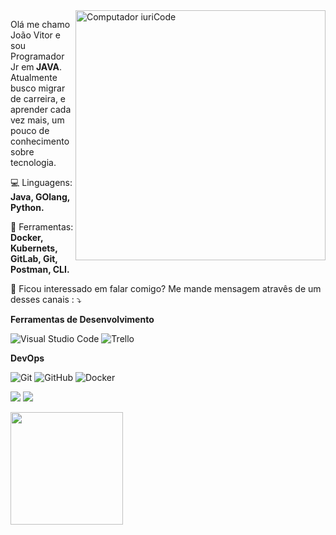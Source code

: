 <img src="https://raw.githubusercontent.com/MicaelliMedeiros/micaellimedeiros/master/image/computer-illustration.png" min-width="400px" max-width="400px" width="400px" align="right" alt="Computador iuriCode">


<p align="left"> 
  Olá me chamo João Vitor e sou Programador Jr em<strong> JAVA</strong>.<br>
  Atualmente busco migrar de carreira, e aprender cada vez mais, um pouco de conhecimento sobre tecnologia<OPEN TO WORK>.
</p>

<p align="left">
  💻 Linguagens: <strong>Java, GOlang, Python.</strong>
</p>

<p align="left">
  💼 Ferramentas: <strong>Docker, Kubernets, GitLab, Git, Postman, CLI.</strong>
</p>

<p align="left">
  💌 Ficou interessado em falar comigo? Me mande mensagem atravês de um desses canais : ⤵️
</p>

**Ferramentas de Desenvolvimento**

  ![Visual Studio Code](https://img.shields.io/badge/-Visual%20Studio%20Code-333333?style=flat&logo=visual-studio-code&logoColor=007ACC)
  ![Trello](https://img.shields.io/badge/-Trello-333333?style=flat&logo=trello&logoColor=007ACC)

**DevOps**

  ![Git](https://img.shields.io/badge/-Git-333333?style=flat&logo=git)
  ![GitHub](https://img.shields.io/badge/-GitHub-333333?style=flat&logo=github)
  ![Docker](https://img.shields.io/badge/-Docker-333333?style=flat&logo=docker)

<p align="left">

  <a href="#" alt="Linkedin">
  <img src="https://img.shields.io/badge/-Linkedin-0e76a8?style=flat-square&logo=Linkedin&logoColor=white&link=https://www.linkedin.com/in/jvstellet/" /></a>


  <a href="#" alt="Instagram">
  <img src="https://img.shields.io/badge/-Instagram-DF0174?style=flat-square&labelColor=DF0174&logo=instagram&logoColor=white&link=https://instagram.com/matutobjj?igshid=MjEwN2IyYWYwYw=="/></a>
</p>  

<a href="https://github.com/JoaoDevDatabase">
  <img height="180em" src="https://github-readme-stats.vercel.app/api?username=JoaoDevDatabase&theme=dracula&show_icons=true" />
</a>
